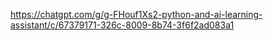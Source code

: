 https://chatgpt.com/g/g-FHouf1Xs2-python-and-ai-learning-assistant/c/67379171-326c-8009-8b74-3f6f2ad083a1